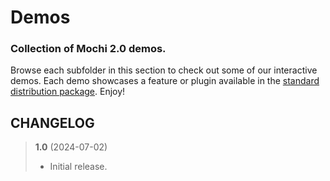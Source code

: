 # Demos
### Collection of Mochi 2.0 demos.

Browse each subfolder in this section to check out some of our interactive demos. Each demo showcases a feature or plugin available in the [standard distribution package](https://github.com/codeworksdev/mochi-2.0/tree/main/dist). Enjoy!

## CHANGELOG

> **1.0** (2024-07-02)
> - Initial release.
